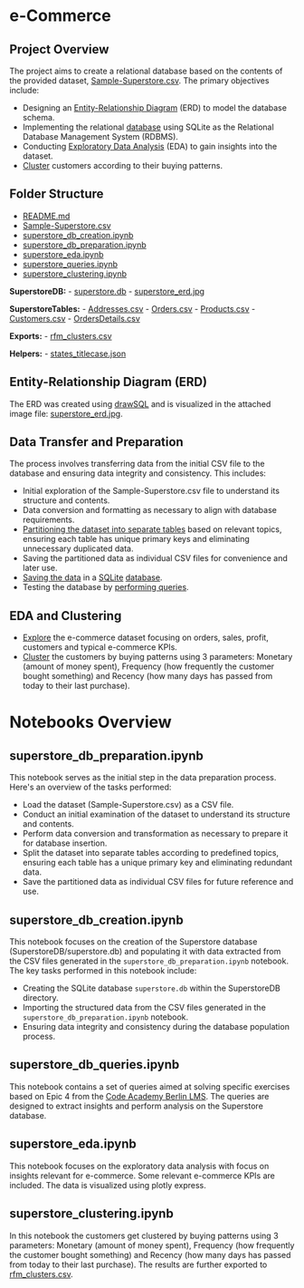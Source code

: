 # e-Commerce

## Project Overview

The project aims to create a relational database based on the contents of the provided dataset, [Sample-Superstore.csv](Sample-Superstore.csv). The primary objectives include:

- Designing an [Entity-Relationship Diagram](SuperstoreDB/superstore_erd.jpg) (ERD) to model the database schema.
- Implementing the relational [database](SuperstoreDB/superstore.db) using SQLite as the Relational Database Management System (RDBMS).
- Conducting [Exploratory Data Analysis](superstore_eda.ipynb) (EDA) to gain insights into the dataset.
- [Cluster](superstore_clustering.ipynb) customers according to their buying patterns.


## Folder Structure

- [README.md](README.md)
- [Sample-Superstore.csv](Sample-Superstore.csv)
- [superstore_db_creation.ipynb](superstore_db_creation.ipynb)
- [superstore_db_preparation.ipynb](superstore_db_preparation.ipynb)
- [superstore_eda.ipynb](superstore_eda.ipynb)
- [superstore_queries.ipynb](superstore_queries.ipynb)
- [superstore_clustering.ipynb](superstore_clustering.ipynb)

**SuperstoreDB:**
    - [superstore.db](SuperstoreDB/superstore.db)
    - [superstore_erd.jpg](SuperstoreDB/superstore_erd.jpg)

**SuperstoreTables:**
    - [Addresses.csv](SuperstoreTables/Addresses.csv)
    - [Orders.csv](SuperstoreTables/Orders.csv)
    - [Products.csv](SuperstoreTables/Products.csv)
    - [Customers.csv](SuperstoreTables/Customers.csv)
    - [OrdersDetails.csv](SuperstoreTables/OrdersDetails.csv)

**Exports:**
    - [rfm_clusters.csv](Exports/rfm_clusters.csv)

**Helpers:**
    - [states_titlecase.json](Helpers/states_titlecase.json)


## Entity-Relationship Diagram (ERD)

The ERD was created using [drawSQL](https://drawsql.app/) and is visualized in the attached image file: [superstore_erd.jpg](SuperstoreDB/superstore_erd.jpg).

## Data Transfer and Preparation

The process involves transferring data from the initial CSV file to the database and ensuring data integrity and consistency. This includes:

- Initial exploration of the Sample-Superstore.csv file to understand its structure and contents.
- Data conversion and formatting as necessary to align with database requirements.
- [Partitioning the dataset into separate tables](superstore_db_preparation.ipynb) based on relevant topics, ensuring each table has unique primary keys and eliminating unnecessary duplicated data.
- Saving the partitioned data as individual CSV files for convenience and later use.
- [Saving the data](superstore_db_creation.ipynb) in a [SQLite](https://www.sqlite.org/) [database](SuperstoreDB/superstore.db).
- Testing the database by [performing queries](superstore_db_queries.ipynb).

## EDA and Clustering

- [Explore](superstore_eda.ipynb) the e-commerce dataset focusing on orders, sales, profit, customers and typical e-commerce KPIs.
- [Cluster](superstore_clustering.ipynb) the customers by buying patterns using 3 parameters: Monetary (amount of money spent), Frequency (how frequently the customer bought something) and Recency (how many days has passed from today to their last purchase).


# Notebooks Overview

## superstore_db_preparation.ipynb

This notebook serves as the initial step in the data preparation process. Here's an overview of the tasks performed:

- Load the dataset (Sample-Superstore.csv) as a CSV file.
- Conduct an initial examination of the dataset to understand its structure and contents.
- Perform data conversion and transformation as necessary to prepare it for database insertion.
- Split the dataset into separate tables according to predefined topics, ensuring each table has a unique primary key and eliminating redundant data.
- Save the partitioned data as individual CSV files for future reference and use.

## superstore_db_creation.ipynb

This notebook focuses on the creation of the Superstore database (SuperstoreDB/superstore.db) and populating it with data extracted from the CSV files generated in the `superstore_db_preparation.ipynb` notebook. The key tasks performed in this notebook include:

- Creating the SQLite database `superstore.db` within the SuperstoreDB directory.
- Importing the structured data from the CSV files generated in the `superstore_db_preparation.ipynb` notebook.
- Ensuring data integrity and consistency during the database population process.

## superstore_db_queries.ipynb

This notebook contains a set of queries aimed at solving specific exercises based on Epic 4 from the [Code Academy Berlin LMS](https://lms.codeacademyberlin.com/content/data/Module-2/Project-5/Sprint-1). The queries are designed to extract insights and perform analysis on the Superstore database.

## superstore_eda.ipynb

This notebook focuses on the exploratory data analysis with focus on insights relevant for e-commerce. Some relevant e-commerce KPIs are included. The data is visualized using plotly express.

## superstore_clustering.ipynb

In this notebook the customers get clustered by buying patterns using 3 parameters: Monetary (amount of money spent), Frequency (how frequently the customer bought something) and Recency (how many days has passed from today to their last purchase). The results are further exported to [rfm_clusters.csv](Exports/rfm_clusters.csv).
